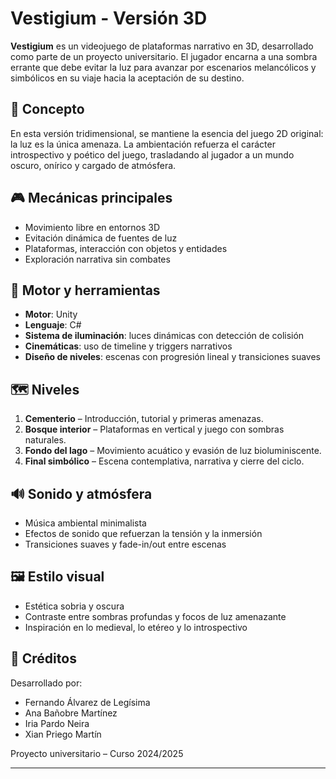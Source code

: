 # Vestigium - Versión 3D

**Vestigium** es un videojuego de plataformas narrativo en 3D, desarrollado como parte de un proyecto universitario. El jugador encarna a una sombra errante que debe evitar la luz para avanzar por escenarios melancólicos y simbólicos en su viaje hacia la aceptación de su destino.

## 🧠 Concepto

En esta versión tridimensional, se mantiene la esencia del juego 2D original: la luz es la única amenaza. La ambientación refuerza el carácter introspectivo y poético del juego, trasladando al jugador a un mundo oscuro, onírico y cargado de atmósfera.

## 🎮 Mecánicas principales

- Movimiento libre en entornos 3D
- Evitación dinámica de fuentes de luz
- Plataformas, interacción con objetos y entidades
- Exploración narrativa sin combates

## 🧱 Motor y herramientas

- **Motor**: Unity
- **Lenguaje**: C#
- **Sistema de iluminación**: luces dinámicas con detección de colisión
- **Cinemáticas**: uso de timeline y triggers narrativos
- **Diseño de niveles**: escenas con progresión lineal y transiciones suaves

## 🗺️ Niveles

1. **Cementerio** – Introducción, tutorial y primeras amenazas.
2. **Bosque interior** – Plataformas en vertical y juego con sombras naturales.
3. **Fondo del lago** – Movimiento acuático y evasión de luz bioluminiscente.
4. **Final simbólico** – Escena contemplativa, narrativa y cierre del ciclo.

## 🔊 Sonido y atmósfera

- Música ambiental minimalista
- Efectos de sonido que refuerzan la tensión y la inmersión
- Transiciones suaves y fade-in/out entre escenas

## 🖼️ Estilo visual

- Estética sobria y oscura
- Contraste entre sombras profundas y focos de luz amenazante
- Inspiración en lo medieval, lo etéreo y lo introspectivo

## 👥 Créditos

Desarrollado por:

- Fernando Álvarez de Legísima  
- Ana Bañobre Martínez  
- Iria Pardo Neira  
- Xian Priego Martín  

Proyecto universitario – Curso 2024/2025

---

